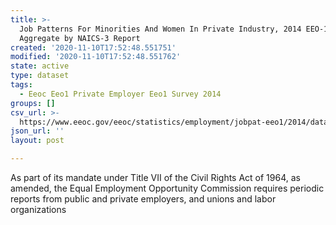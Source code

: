 ```yaml
---
title: >-
  Job Patterns For Minorities And Women In Private Industry, 2014 EEO-1 State
  Aggregate by NAICS-3 Report
created: '2020-11-10T17:52:48.551751'
modified: '2020-11-10T17:52:48.551762'
state: active
type: dataset
tags:
  - Eeoc Eeo1 Private Employer Eeo1 Survey 2014
groups: []
csv_url: >-
  https://www.eeoc.gov/eeoc/statistics/employment/jobpat-eeo1/2014/datasets/year14_state_nac3.txt
json_url: ''
layout: post

---
```

As part of its mandate under Title VII of the Civil Rights Act of 1964, as amended, the Equal Employment Opportunity Commission requires periodic reports from public and private employers, and unions and labor organizations 
